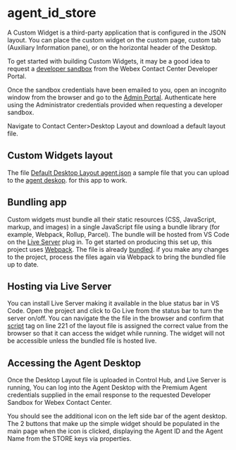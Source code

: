 # agent_id_store
A Custom Widget is a third-party application that is configured in the JSON layout. You can place the custom widget on the custom page, custom tab (Auxiliary Information pane), or on the horizontal header of the Desktop.

To get started with building Custom Widgets, it may be a good idea to request a [developer sandbox](https://developer.webex-cx.com/sandbox) from the Webex Contact Center Developer Portal.

Once the sandbox credentials have been emailed to you, open an incognito window from the browser and go to the [Admin Portal](https://admin.webex.com). Authenticate here using the Administrator credentials provided when requesting a developer sandbox.

Navigate to Contact Center>Desktop Layout and download a default layout file.

## Custom Widgets layout
The file [Default Desktop Layout agent.json](https://github.com/Joezanini/agent_id_store/blob/main/Default%20Desktop%20Layout%20agent.json) a sample file that you can upload to the [agent deskop](https://admin.webex.com/wxcc/desktop-experience/desktop-layouts). for this app to work.

## Bundling app
Custom widgets must bundle all their static resources (CSS, JavaScript, markup, and images) in a single JavaScript file using a bundle library (for example, Webpack, Rollup, Parcel). The bundle will be hosted from VS Code on the [Live Server](https://marketplace.visualstudio.com/items?itemName=ritwickdey.LiveServer) plug in. To get started on producing this set up, this project uses [Webpack](https://webpack.js.org/). The file is already [bundled](https://github.com/Joezanini/agent_id_store/blob/main/dist/bundle.js). if you make any changes to the project, process the files again via Webpack to bring the bundled file up to date.

## Hosting via Live Server
You can install Live Server making it available in the blue status bar in VS Code.
Open the project and click to Go Live from the status bar to turn the server on/off.
You can navigate the the file in the browser and confirm that [script](https://github.com/Joezanini/agent_id_store/blob/5847475cb0050c92d4236d0cc3cb69dde421d704/Default%20Desktop%20Layout%20agent.json#L221) tag on line 221 of the layout file is assigned the correct value from the browser so that it can access the widget while running. The widget will not be accessible unless the bundled file is hosted live.

## Accessing the Agent Desktop
Once the Desktop Layout file is uploaded in Control Hub, and Live Server is running,
You can log into the Agent Desktop with the Premium Agent credentials supplied in the
email response to the requested Developer Sandbox for Webex Contact Center.

You should see the additional icon on the left side bar of the agent desktop. The 2
buttons that make up the simple widget should be populated in the main page when the
icon is clicked, displaying the Agent ID and the Agent Name from the STORE keys via
properties.




